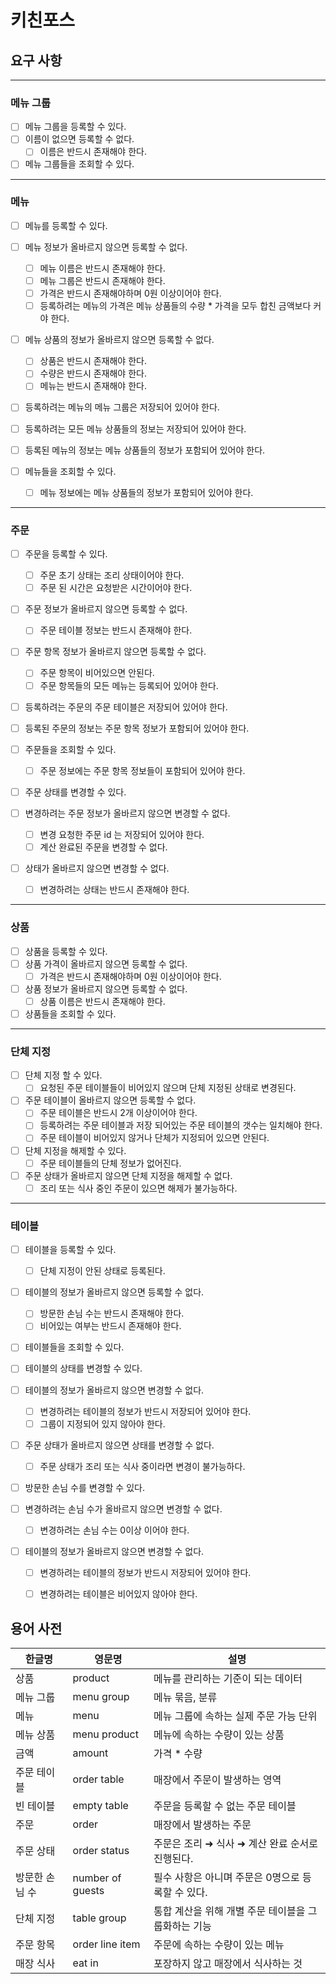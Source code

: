 # 키친포스

## 요구 사항

---

### 메뉴 그룹

- [ ] 메뉴 그룹을 등록할 수 있다.
- [ ] 이름이 없으면 등록할 수 없다.
    - [ ] 이름은 반드시 존재해야 한다.

- [ ] 메뉴 그룹들을 조회할 수 있다.

---

### 메뉴

- [ ] 메뉴를 등록할 수 있다.
- [ ] 메뉴 정보가 올바르지 않으면 등록할 수 없다.
    - [ ] 메뉴 이름은 반드시 존재해야 한다.
    - [ ] 메뉴 그룹은 반드시 존재해야 한다.
    - [ ] 가격은 반드시 존재해야하며 0원 이상이어야 한다.
    - [ ] 등록하려는 메뉴의 가격은 메뉴 상품들의 수량 * 가격을 모두 합친 금액보다 커야 한다.
- [ ] 메뉴 상품의 정보가 올바르지 않으면 등록할 수 없다.
    - [ ] 상품은 반드시 존재해야 한다.
    - [ ] 수량은 반드시 존재해야 한다.
    - [ ] 메뉴는 반드시 존재해야 한다.
- [ ] 등록하려는 메뉴의 메뉴 그룹은 저장되어 있어야 한다.
- [ ] 등록하려는 모든 메뉴 상품들의 정보는 저장되어 있어야 한다.
- [ ] 등록된 메뉴의 정보는 메뉴 상품들의 정보가 포함되어 있어야 한다.

- [ ] 메뉴들을 조회할 수 있다.
    - [ ] 메뉴 정보에는 메뉴 상품들의 정보가 포함되어 있어야 한다.

---

### 주문

- [ ] 주문을 등록할 수 있다.
    - [ ] 주문 초기 상태는 조리 상태이어야 한다.
    - [ ] 주문 된 시간은 요청받은 시간이어야 한다.
- [ ] 주문 정보가 올바르지 않으면 등록할 수 없다.
    - [ ] 주문 테이블 정보는 반드시 존재해야 한다.
- [ ] 주문 항목 정보가 올바르지 않으면 등록할 수 없다.
    - [ ] 주문 항목이 비어있으면 안된다.
    - [ ] 주문 항목들의 모든 메뉴는 등록되어 있어야 한다.
- [ ] 등록하려는 주문의 주문 테이블은 저장되어 있어야 한다.
- [ ] 등록된 주문의 정보는 주문 항목 정보가 포함되어 있어야 한다.

- [ ] 주문들을 조회할 수 있다.
    - [ ] 주문 정보에는 주문 항목 정보들이 포함되어 있어야 한다.

- [ ] 주문 상태를 변경할 수 있다.
- [ ] 변경하려는 주문 정보가 올바르지 않으면 변경할 수 없다.
    - [ ] 변경 요청한 주문 id 는 저장되어 있어야 한다.
    - [ ] 계산 완료된 주문을 변경할 수 없다.
- [ ] 상태가 올바르지 않으면 변경할 수 없다.
    - [ ] 변경하려는 상태는 반드시 존재해야 한다.

---

### 상품

- [ ] 상품을 등록할 수 있다.
- [ ] 상품 가격이 올바르지 않으면 등록할 수 없다.
    - [ ] 가격은 반드시 존재해야하며 0원 이상이어야 한다.
- [ ] 상품 정보가 올바르지 않으면 등록할 수 없다.
    - [ ] 상품 이름은 반드시 존재해야 한다.

- [ ] 상품들을 조회할 수 있다.

---

### 단체 지정

- [ ] 단체 지정 할 수 있다.
    - [ ] 요청된 주문 테이블들이 비어있지 않으며 단체 지정된 상태로 변경된다.
- [ ] 주문 테이블이 올바르지 않으면 등록할 수 없다.
    - [ ] 주문 테이블은 반드시 2개 이상이어야 한다.
    - [ ] 등록하려는 주문 테이블과 저장 되어있는 주문 테이블의 갯수는 일치해야 한다.
    - [ ] 주문 테이블이 비어있지 않거나 단체가 지정되어 있으면 안된다.

- [ ] 단체 지정을 해제할 수 있다.
    - [ ] 주문 테이블들의 단체 정보가 없어진다.
- [ ] 주문 상태가 올바르지 않으면 단체 지정을 해제할 수 없다.
    - [ ] 조리 또는 식사 중인 주문이 있으면 해제가 불가능하다.

---

### 테이블

- [ ] 테이블을 등록할 수 있다.
    - [ ] 단체 지정이 안된 상태로 등록된다.
- [ ] 테이블의 정보가 올바르지 않으면 등록할 수 없다.
    - [ ] 방문한 손님 수는 반드시 존재해야 한다.
    - [ ] 비어있는 여부는 반드시 존재해야 한다.

- [ ] 테이블들을 조회할 수 있다.

- [ ] 테이블의 상태를 변경할 수 있다.
- [ ] 테이블의 정보가 올바르지 않으면 변경할 수 없다.
    - [ ] 변경하려는 테이블의 정보가 반드시 저장되어 있어야 한다.
    - [ ] 그룹이 지정되어 있지 않아야 한다.
- [ ] 주문 상태가 올바르지 않으면 상태를 변경할 수 없다.
    - [ ] 주문 상태가 조리 또는 식사 중이라면 변경이 불가능하다.

- [ ] 방문한 손님 수를 변경할 수 있다.
- [ ] 변경하려는 손님 수가 올바르지 않으면 변경할 수 없다.
    - [ ] 변경하려는 손님 수는 0이상 이어야 한다.
- [ ] 테이블의 정보가 올바르지 않으면 변경할 수 없다.
    - [ ] 변경하려는 테이블의 정보가 반드시 저장되어 있어야 한다.
    - [ ] 변경하려는 테이블은 비어있지 않아야 한다.


## 용어 사전

| 한글명 | 영문명 | 설명 |
| --- | --- | --- |
| 상품 | product | 메뉴를 관리하는 기준이 되는 데이터 |
| 메뉴 그룹 | menu group | 메뉴 묶음, 분류 |
| 메뉴 | menu | 메뉴 그룹에 속하는 실제 주문 가능 단위 |
| 메뉴 상품 | menu product | 메뉴에 속하는 수량이 있는 상품 |
| 금액 | amount | 가격 * 수량 |
| 주문 테이블 | order table | 매장에서 주문이 발생하는 영역 |
| 빈 테이블 | empty table | 주문을 등록할 수 없는 주문 테이블 |
| 주문 | order | 매장에서 발생하는 주문 |
| 주문 상태 | order status | 주문은 조리 ➜ 식사 ➜ 계산 완료 순서로 진행된다. |
| 방문한 손님 수 | number of guests | 필수 사항은 아니며 주문은 0명으로 등록할 수 있다. |
| 단체 지정 | table group | 통합 계산을 위해 개별 주문 테이블을 그룹화하는 기능 |
| 주문 항목 | order line item | 주문에 속하는 수량이 있는 메뉴 |
| 매장 식사 | eat in | 포장하지 않고 매장에서 식사하는 것 |
